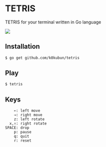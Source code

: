 # TETRIS

TETRIS for your terminal written in Go language

![](http://i.gyazo.com/bfc6814661af1899bfe2816967cec819.gif)

## Installation

```bash
$ go get github.com/k0kubun/tetris
```

## Play

```bash
$ tetris
```

## Keys

```
    ←: left move
    →: right move
    z: left rotate
  x,↑: right rotate
SPACE: drop
    p: pause
    q: quit
    r: reset
```
